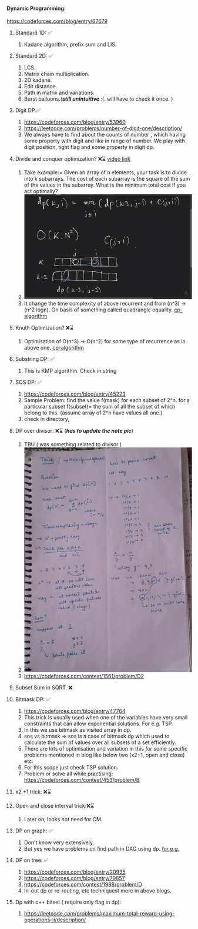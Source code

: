 #### Dynamic Programming:
https://codeforces.com/blog/entry/67679

1. Standard 1D: ✅
   1. Kadane algorithm, prefix sum and LIS.
2. Standard 2D: ✅
   1. LCS.
   2. Matrix chain multiplication.
   3. 2D kadane.
   4. Edit distance.
   5. Path in matrix and variations.
   6. Burst balloons.(***still unintuitive*** :(. will have to check it once. )
3. Digit DP.✅
   1. https://codeforces.com/blog/entry/53960
   2. https://leetcode.com/problems/number-of-digit-one/description/
   3. We always have to find about the counts of number , which having some property with digit and like in range of number. We play with digit position, tight flag and some property in digit dp.
4. Divide and conquer optimization? ❌⌛ [video link](https://www.youtube.com/watch?v=Ec3fSWk9JOw&ab_channel=AlgorithmsConquered)
   1. Take example:= Given an array of n elements, your task is to divide into k subarrays. The cost of each subarray is the square of the sum of the values in the subarray. What is the minimum total cost if you act optimally?
   2. ![img.png](img.png) 
   3. It change the time complexity of above recurrent and from (n^3) -> (n^2 logn). On basis of something called quadrangle equality. [cp-algorithm](https://cp-algorithms.com/dynamic_programming/divide-and-conquer-dp.html)
5. Knuth Optimization? ❌⌛
   1. Optimisation of O(n^3) -> O(n^2) for some type of recurrence as in above one. [cp-algorithm](https://cp-algorithms.com/dynamic_programming/knuth-optimization.html) 
6. Substring DP: ✅
   1. This is KMP algorithm. Check in string
7. SOS DP: ✅
   1. https://codeforces.com/blog/entry/45223
   2. Sample Problem: find the value f(mask) for each subset of 2^n. for a particular subset f(subset)= the sum of all the subset of which belong to this. (assume array of 2^n have values all one.)
   3. check in directory,  
8. DP over divisor: ❌⌛ (***has to update the note pic***)
   1. TBU ( was something related to divisor )
   2. ![alt_text](./dp_over_divisor.jpeg)
   3. https://codeforces.com/contest/1561/problem/D2
9. Subset Sum in SQRT. ❌
10. Bitmask DP: ✅
    1. https://codeforces.com/blog/entry/47764
    2. This trick is usually used when one of the variables have very small constraints that can allow exponential solutions. For e.g. TSP.
    3. In this we use bitmask as visited array in dp.
    4. sos vs bitmask => sos is a case of bitmask dp which used to calculate the sum of values over all subsets of a set efficiently.
    5. There are lots of optimisation and variation in this for some specific problems mentioned in blog like below two (x2+1, open and close) etc.
    6. For this scope just check TSP solution.
    7. Problem or solve all while practising: https://codeforces.com/contest/453/problem/B
11. x2 +1 trick: ❌⌛
12. Open and close interval trick:❌⌛
    1. Later on, looks not need for CM.
13. DP on graph: ✅
    1. Don't know very extensively.
    2. But yes we have problems on find path in DAG using dp. [for e.g.](https://www.geeksforgeeks.org/longest-path-in-a-directed-acyclic-graph-dynamic-programming/)
14. DP on tree: ✅
    1. https://codeforces.com/blog/entry/20935
    2. https://codeforces.com/blog/entry/79857
    3. https://codeforces.com/contest/1988/problem/D
    4. In-out dp or re-routing, etc techniquest more in above blogs.
   
15. Dp with c++ bitset ( require only flag in dp):
    1. https://leetcode.com/problems/maximum-total-reward-using-operations-ii/description/
     
      
